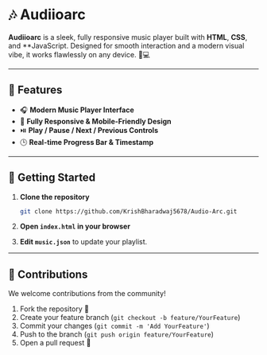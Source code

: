 # 🎶 Audiioarc

**Audiioarc** is a sleek, fully responsive music player built with **HTML**, **CSS**, and **JavaScript. Designed for smooth interaction and a modern visual vibe, it works flawlessly on any device. 📱💻

---

## 🚀 Features

* 🎧 **Modern Music Player Interface**
* 📱 **Fully Responsive & Mobile-Friendly Design**
* ⏯️ **Play / Pause / Next / Previous Controls**
* 🕒 **Real-time Progress Bar & Timestamp**

---

## 🔧 Getting Started

1. **Clone the repository**

   ```bash
   git clone https://github.com/KrishBharadwaj5678/Audio-Arc.git
   ```

2. **Open `index.html` in your browser**

3. **Edit `music.json`** to update your playlist.

---

## 🤝 Contributions

We welcome contributions from the community!

1. Fork the repository 🍴
2. Create your feature branch (`git checkout -b feature/YourFeature`)
3. Commit your changes (`git commit -m 'Add YourFeature'`)
4. Push to the branch (`git push origin feature/YourFeature`)
5. Open a pull request 🚀
